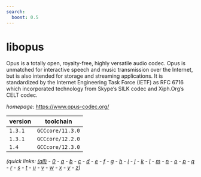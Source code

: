 ```yaml
---
search:
  boost: 0.5
---
```

# libopus

Opus is a totally open, royalty-free, highly versatile audio codec. Opus is unmatched for interactive  speech and music transmission over the Internet, but is also intended for storage and streaming applications. It is  standardized by the Internet Engineering Task Force (IETF) as RFC 6716 which incorporated technology from Skype’s  SILK codec and Xiph.Org’s CELT codec.

*homepage*: <https://www.opus-codec.org/>

version | toolchain
--------|----------
``1.3.1`` | ``GCCcore/11.3.0``
``1.3.1`` | ``GCCcore/12.2.0``
``1.4`` | ``GCCcore/12.3.0``


*(quick links: [(all)](../index.md) - [0](../0/index.md) - [a](../a/index.md) - [b](../b/index.md) - [c](../c/index.md) - [d](../d/index.md) - [e](../e/index.md) - [f](../f/index.md) - [g](../g/index.md) - [h](../h/index.md) - [i](../i/index.md) - [j](../j/index.md) - [k](../k/index.md) - [l](../l/index.md) - [m](../m/index.md) - [n](../n/index.md) - [o](../o/index.md) - [p](../p/index.md) - [q](../q/index.md) - [r](../r/index.md) - [s](../s/index.md) - [t](../t/index.md) - [u](../u/index.md) - [v](../v/index.md) - [w](../w/index.md) - [x](../x/index.md) - [y](../y/index.md) - [z](../z/index.md))*

